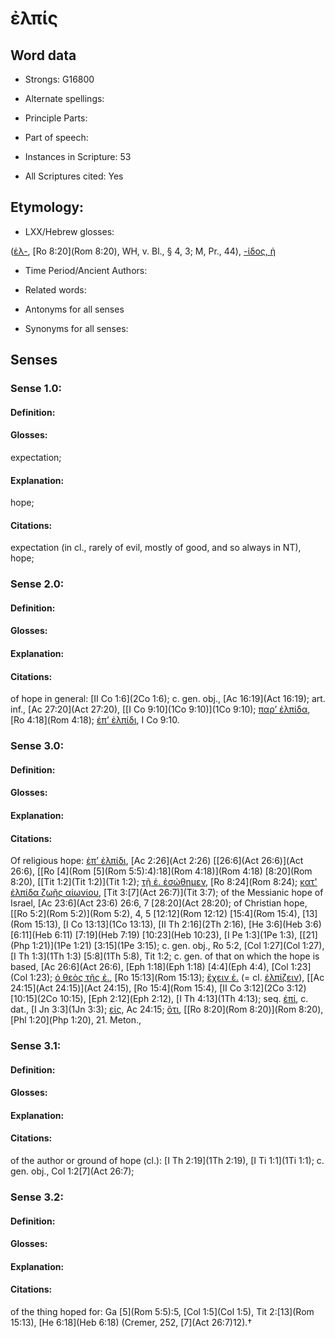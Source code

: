 # ἐλπίς 

<!-- Status: S2=NeedsEdits -->
<!-- Lexica used for edits:   -->

## Word data

* Strongs: G16800

* Alternate spellings:



* Principle Parts: 


* Part of speech: 


* Instances in Scripture: 53

* All Scriptures cited: Yes

## Etymology: 


* LXX/Hebrew glosses: 

([ἑλ-](), [Ro 8:20](Rom 8:20), WH, v. Bl., § 4, 3; M, Pr., 44), [-ίδος, ἡ]() 

* Time Period/Ancient Authors: 


* Related words: 

* Antonyms for all senses

* Synonyms for all senses: 


## Senses 


### Sense  1.0: 

#### Definition: 

#### Glosses: 

expectation; 

#### Explanation: 

hope; 

#### Citations: 

expectation (in cl., rarely of evil, mostly of good, and so always in NT), hope; 

### Sense  2.0: 

#### Definition: 


#### Glosses:



#### Explanation:



#### Citations: 

of hope in general: [II Co 1:6](2Co 1:6); c. gen. obj., [Ac 16:19](Act 16:19); art. inf., [Ac 27:20](Act 27:20), [[I Co 9:10](1Co 9:10)](1Co 9:10); [παρ’ ἐλπίδα](), [Ro 4:18](Rom 4:18); [ἐπ’ ἐλπίδι](), I Co 9:10. 

### Sense  3.0: 

#### Definition: 


#### Glosses:



#### Explanation:



#### Citations: 

Of religious hope: [ἐπ’ ἐλπίδι](), [Ac 2:26](Act 2:26) [[26:6](Act 26:6)](Act 26:6), [[Ro [4](Rom [5](Rom 5:5):4):18](Rom 4:18)](Rom 4:18) [8:20](Rom 8:20), [[Tit 1:2](Tit 1:2)](Tit 1:2); [τῇ ἐ. ἐσώθημεν](), [Ro 8:24](Rom 8:24); [κατ' ἐλπίδα ζωῆς αἰωνίου](), [Tit 3:[7](Act 26:7)](Tit 3:7); of the Messianic hope of Israel, [Ac 23:6](Act 23:6) 26:6, 7 [28:20](Act 28:20); of Christian hope, [[Ro 5:2](Rom 5:2)](Rom 5:2), 4, 5 [12:12](Rom 12:12) [15:4](Rom 15:4), [13](Rom 15:13), [I Co 13:13](1Co 13:13), [II Th 2:16](2Th 2:16), [He 3:6](Heb 3:6) [6:11](Heb 6:11) [7:19](Heb 7:19) [10:23](Heb 10:23), [I Pe 1:3](1Pe 1:3), [[21](Php 1:21)](1Pe 1:21) [3:15](1Pe 3:15); c. gen. obj., Ro 5:2, [Col 1:27](Col 1:27), [I Th 1:3](1Th 1:3) [5:8](1Th 5:8), Tit 1:2; c. gen. of that on which the hope is based, [Ac 26:6](Act 26:6), [Eph 1:18](Eph 1:18) [4:4](Eph 4:4), [Col 1:23](Col 1:23); [ὁ θεὸς τῆς ἐ.](), [Ro 15:13](Rom 15:13); [ἔχειν ἐ.]() (= cl. [ἐλπίζειν]()), [[Ac 24:15](Act 24:15)](Act 24:15), [Ro 15:4](Rom 15:4), [II Co 3:12](2Co 3:12) [10:15](2Co 10:15), [Eph 2:12](Eph 2:12), [I Th 4:13](1Th 4:13); seq. [ἐπί](), c. dat., [I Jn 3:3](1Jn 3:3); [εἰς](), Ac 24:15; [ὅτι](), [[Ro 8:20](Rom 8:20)](Rom 8:20), [Phl 1:20](Php 1:20), 21. Meton., 

### Sense  3.1: 

#### Definition: 


#### Glosses:



#### Explanation:



#### Citations: 

of the author or ground of hope (cl.): [I Th 2:19](1Th 2:19), [I Ti 1:1](1Ti 1:1); c. gen. obj., Col 1:2[7](Act 26:7); 

### Sense  3.2: 

#### Definition: 


#### Glosses:



#### Explanation:



#### Citations: 

of the thing hoped for: Ga [5](Rom 5:5):5, [Col 1:5](Col 1:5), Tit 2:[13](Rom 15:13), [He 6:18](Heb 6:18) (Cremer, 252, [7](Act 26:7)12).†
